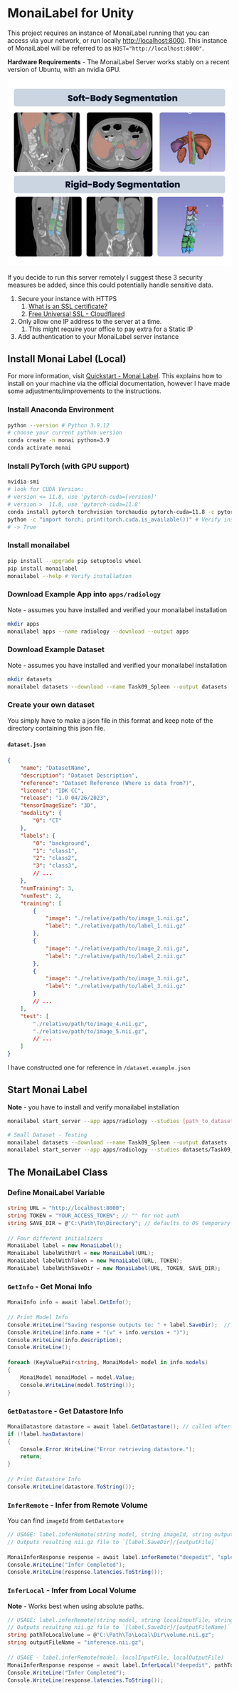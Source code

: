 ﻿# MonaiLabel for Unity

This project requires an instance of MonaiLabel running that you can access via your network, or run locally [http://localhost:8000](http://localhost:8000). This instance of MonaiLabel will be referred to as `HOST="http://localhost:8000"`.

**Hardware Requirements** - The MonaiLabel Server works stably on a recent version of Ubuntu, with an nvidia GPU.

![Monai Results](./imgs/MonaiResults.png)

If you decide to run this server remotely I suggest these 3 security measures be added, since this could potentially handle sensitive data.

1. Secure your instance with HTTPS
   1. [What is an SSL certificate?](https://www.cloudflare.com/learning/ssl/what-is-an-ssl-certificate/)
   2. [Free Universal SSL - Cloudflared](https://developers.cloudflare.com/ssl/edge-certificates/universal-ssl)
2. Only allow one IP address to the server at a time.
   1. This might require your office to pay extra for a Static IP
3. Add authentication to your MonaiLabel server instance

## Install Monai Label (Local)

For more information, visit [Quickstart - Monai Label](https://docs.monai.io/projects/label/en/latest/quickstart.html).
This explains how to install on your machine via the official documentation, however I have made some adjustments/improvements to the instructions.

### Install Anaconda Environment

```bash
python --version # Python 3.9.12
# choose your current python version
conda create -n monai python=3.9
conda activate monai
```

### Install PyTorch (with GPU support)

```bash
nvidia-smi
# look for CUDA Version:
# version <= 11.8, use 'pytorch-cuda=[version]'
# version >  11.8, use 'pytorch-cuda=11.8'
conda install pytorch torchvision torchaudio pytorch-cuda=11.8 -c pytorch -c nvidia
python -c "import torch; print(torch.cuda.is_available())" # Verify installation
# -> True
```

### Install monailabel

```bash
pip install --upgrade pip setuptools wheel
pip install monailabel
monailabel --help # Verify installation
```

### Download Example App into `apps/radiology`

Note - assumes you have installed and verified your monailabel installation

```bash
mkdir apps
monailabel apps --name radiology --download --output apps
```

### Download Example Dataset

Note - assumes you have installed and verified your monailabel installation

```bash
mkdir datasets
monailabel datasets --download --name Task09_Spleen --output datasets
```

### Create your own dataset

You simply have to make a json file in this format and keep note of the directory containing this json file.

#### `dataset.json`

```json
{
    "name": "DatasetName",
    "description": "Dataset Description",
    "reference": "Dataset Reference (Where is data from?)",
    "licence": "IDK CC",
    "release": "1.0 04/26/2023",
    "tensorImageSize": "3D",
    "modality": {
        "0": "CT"
    },
    "labels": {
        "0": "background",
        "1": "class1",
        "2": "class2",
        "3": "class3",
        // ...
    },
    "numTraining": 3,
    "numTest": 2,
    "training": [
        {
            "image": "./relative/path/to/image_1.nii.gz",
            "label": "./relative/path/to/label_1.nii.gz"
        },
        {
            "image": "./relative/path/to/image_2.nii.gz",
            "label": "./relative/path/to/label_2.nii.gz"
        },
        {
            "image": "./relative/path/to/image_3.nii.gz",
            "label": "./relative/path/to/label_3.nii.gz"
        }
        // ...
    ],
    "test": [
        "./relative/path/to/image_4.nii.gz",
        "./relative/path/to/image_5.nii.gz",
        // ...
    ]
}
```

I have constructed one for reference in `/dataset.example.json`

## Start Monai Label

**Note** - you have to install and verify monailabel installation

```bash
monailabel start_server --app apps/radiology --studies [path_to_dataset] --conf models all
```

```bash
# Small Dataset - Testing
monailabel datasets --download --name Task09_Spleen --output datasets
monailabel start_server --app apps/radiology --studies datasets/Task09_Spleen/imagesTr --conf models all
```

## The MonaiLabel Class

### Define MonaiLabel Variable

```C#
string URL = "http://localhost:8000";
string TOKEN = "YOUR_ACCESS_TOKEN"; // "" for not auth
string SAVE_DIR = @"C:\Path\To\Directory"; // defaults to OS temporary directory

// Four different initializers
MonaiLabel label = new MonaiLabel();
MonaiLabel labelWithUrl = new MonaiLabel(URL);
MonaiLabel labelWithToken = new MonaiLabel(URL, TOKEN);
MonaiLabel labelWithSaveDir = new MonaiLabel(URL, TOKEN, SAVE_DIR);
```

### `GetInfo` - Get Monai Info

```C#
MonaiInfo info = await label.GetInfo();

// Print Model Info
Console.WriteLine("Saving response outputs to: " + label.SaveDir);  // Print tmp directory location
Console.WriteLine(info.name + "(v" + info.version + ")");
Console.WriteLine(info.description);
Console.WriteLine();

foreach (KeyValuePair<string, MonaiModel> model in info.models)
{
    MonaiModel monaiModel = model.Value;
    Console.WriteLine(model.ToString());
}
```

### `GetDatastore` - Get Datastore Info

```C#
MonaiDatastore datastore = await label.GetDatastore(); // called after every infer task
if (!label.hasDatastore)
{
    Console.Error.WriteLine("Error retrieving datastore.");
    return;
}

// Print Datastore Info
Console.WriteLine(datastore.ToString());
```

### `InferRemote` - Infer from Remote Volume

You can find `imageId` from `GetDatastore`

```C#
// USAGE: label.inferRemote(string model, string imageId, string outputFile) -> Task<MonaiInferResponse>
// Outputs resulting nii.gz file to `[label.SaveDir]/[outputFile]`

MonaiInferResponse response = await label.inferRemote("deepedit", "spleen_3", "spleen_3-label.nii.gz");
Console.WriteLine("Infer Completed");
Console.WriteLine(response.latencies.ToString());
```

### `InferLocal` - Infer from Local Volume

**Note** - Works best when using absolute paths.

```C#
// USAGE: label.inferRemote(string model, string localInputFile, string localOutputFile) -> Task<MonaiInferResponse>
// Outputs resulting nii.gz file to `[label.SaveDir]/[outputFileName]`
string pathToLocalVolume = @"C:\Path\To\Local\Dir\volume.nii.gz";
string outputFileName = "inference.nii.gz";

// USAGE - label.inferRemote(model, localInputFile, localOutputFile)
MonaiInferResponse response = await label.InferLocal("deepedit", pathToLocalVolume, outputFileName);
Console.WriteLine("Infer Completed");
Console.WriteLine(response.latencies.ToString());
```
